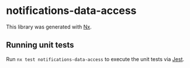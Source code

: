 # notifications-data-access

This library was generated with [Nx](https://nx.dev).

## Running unit tests

Run `nx test notifications-data-access` to execute the unit tests via [Jest](https://jestjs.io).
